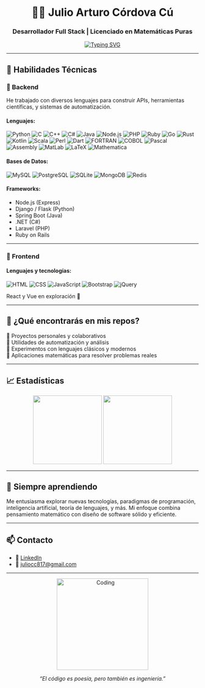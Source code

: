 <h1 align="center">👨‍💻 Julio Arturo Córdova Cú</h1>
<h3 align="center">Desarrollador Full Stack | Licenciado en Matemáticas Puras</h3>

<p align="center">
  <a href="https://github.com/Jaccstudios">
    <img src="https://readme-typing-svg.herokuapp.com?font=Fira+Code&weight=500&pause=1000&color=0F52BA&center=true&vCenter=true&width=435&lines=Bienvenido+a+mi+perfil+de+GitHub!;Desarrollador+Backend+y+Frontend;Matemáticas+y+tecnología+combinadas;Apasionado+por+el+código+y+la+lógica" alt="Typing SVG" />
  </a>
</p>

---

## 🧠 Habilidades Técnicas

### 🔧 Backend

He trabajado con diversos lenguajes para construir APIs, herramientas científicas, y sistemas de automatización.

#### Lenguajes:
![Python](https://img.shields.io/badge/Python-3776AB?style=flat&logo=python&logoColor=white)
![C](https://img.shields.io/badge/C-00599C?style=flat&logo=c&logoColor=white)
![C++](https://img.shields.io/badge/C++-00599C?style=flat&logo=c%2b%2b&logoColor=white)
![C#](https://img.shields.io/badge/C%23-239120?style=flat&logo=c-sharp&logoColor=white)
![Java](https://img.shields.io/badge/Java-ED8B00?style=flat&logo=java&logoColor=white)
![Node.js](https://img.shields.io/badge/Node.js-339933?style=flat&logo=nodedotjs&logoColor=white)
![PHP](https://img.shields.io/badge/PHP-777BB4?style=flat&logo=php&logoColor=white)
![Ruby](https://img.shields.io/badge/Ruby-CC342D?style=flat&logo=ruby&logoColor=white)
![Go](https://img.shields.io/badge/Go-00ADD8?style=flat&logo=go&logoColor=white)
![Rust](https://img.shields.io/badge/Rust-000000?style=flat&logo=rust&logoColor=white)
![Kotlin](https://img.shields.io/badge/Kotlin-0095D5?style=flat&logo=kotlin&logoColor=white)
![Scala](https://img.shields.io/badge/Scala-DC322F?style=flat&logo=scala&logoColor=white)
![Perl](https://img.shields.io/badge/Perl-39457E?style=flat&logo=perl&logoColor=white)
![Dart](https://img.shields.io/badge/Dart-0175C2?style=flat&logo=dart&logoColor=white)
![FORTRAN](https://img.shields.io/badge/FORTRAN-734F96?style=flat)
![COBOL](https://img.shields.io/badge/COBOL-002F6C?style=flat)
![Pascal](https://img.shields.io/badge/Pascal-512BD4?style=flat)
![Assembly](https://img.shields.io/badge/Assembly-6E4C13?style=flat)
![MatLab](https://img.shields.io/badge/MATLAB-0076A8?style=flat)
![LaTeX](https://img.shields.io/badge/LaTeX-008080?style=flat)
![Mathematica](https://img.shields.io/badge/Mathematica-DD1100?style=flat)

#### Bases de Datos:
![MySQL](https://img.shields.io/badge/MySQL-4479A1?style=flat&logo=mysql&logoColor=white)
![PostgreSQL](https://img.shields.io/badge/PostgreSQL-336791?style=flat&logo=postgresql&logoColor=white)
![SQLite](https://img.shields.io/badge/SQLite-003B57?style=flat&logo=sqlite&logoColor=white)
![MongoDB](https://img.shields.io/badge/MongoDB-47A248?style=flat&logo=mongodb&logoColor=white)
![Redis](https://img.shields.io/badge/Redis-DC382D?style=flat&logo=redis&logoColor=white)

#### Frameworks:
- Node.js (Express)
- Django / Flask (Python)
- Spring Boot (Java)
- .NET (C#)
- Laravel (PHP)
- Ruby on Rails

---

### 🎨 Frontend

#### Lenguajes y tecnologías:
![HTML](https://img.shields.io/badge/HTML5-E34F26?style=flat&logo=html5&logoColor=white)
![CSS](https://img.shields.io/badge/CSS3-1572B6?style=flat&logo=css3&logoColor=white)
![JavaScript](https://img.shields.io/badge/JavaScript-F7DF1E?style=flat&logo=javascript&logoColor=black)
![Bootstrap](https://img.shields.io/badge/Bootstrap-563D7C?style=flat&logo=bootstrap&logoColor=white)
![jQuery](https://img.shields.io/badge/jQuery-0769AD?style=flat&logo=jquery&logoColor=white)

React y Vue en exploración 🚧

---

## 📌 ¿Qué encontrarás en mis repos?

🔹 Proyectos personales y colaborativos  
🔹 Utilidades de automatización y análisis  
🔹 Experimentos con lenguajes clásicos y modernos  
🔹 Aplicaciones matemáticas para resolver problemas reales

---

## 📈 Estadísticas

<p align="center">
  <img src="https://github-readme-stats.vercel.app/api?username=Jaccstudios&show_icons=true&theme=radical&count_private=true" height="180" />
  <img src="https://github-readme-stats.vercel.app/api/top-langs/?username=Jaccstudios&layout=compact&theme=radical&langs_count=10" height="180" />
</p>

---

## 🚀 Siempre aprendiendo

Me entusiasma explorar nuevas tecnologías, paradigmas de programación, inteligencia artificial, teoría de lenguajes, y más. Mi enfoque combina pensamiento matemático con diseño de software sólido y eficiente.

---

## 📫 Contacto

- 💼 [LinkedIn](https://www.linkedin.com/in/julio-arturo-c%C3%B3rdova-c%C3%BA-aa9a33286/)
- 📧 juliocc817@gmail.com

---

<p align="center">
  <img src="https://media.giphy.com/media/qgQUggAC3Pfv687qPC/giphy.gif" width="240" alt="Coding" />
</p>

<p align="center">
  <em>“El código es poesía, pero también es ingeniería.”</em>
</p>

